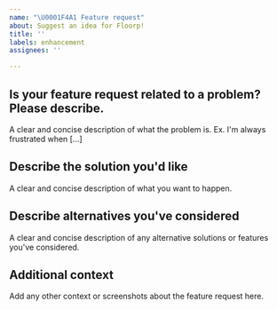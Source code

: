 ```yaml
---
name: "\U0001F4A1 Feature request"
about: Suggest an idea for Floorp!
title: ''
labels: enhancement
assignees: ''

---
```


<!--
Be sure to follow the template below!
We are students and engineers, and we have limited time to develop to the best of our ability.
Please keep issues correct and concise.

For fuature requests, please describe in detail what you would like to see improved and make suggestions to make the Issue better.

Please do not create an Issue for anything other than a bug or feature request, and contact support.ablaze.one .

For Japanese: 日本人の場合、日本語でIssueを書いても構いません。
-->

## Is your feature request related to a problem? Please describe.
A clear and concise description of what the problem is. Ex. I'm always frustrated when [...]

## Describe the solution you'd like
A clear and concise description of what you want to happen.

## Describe alternatives you've considered
A clear and concise description of any alternative solutions or features you've considered.

## Additional context
Add any other context or screenshots about the feature request here.
